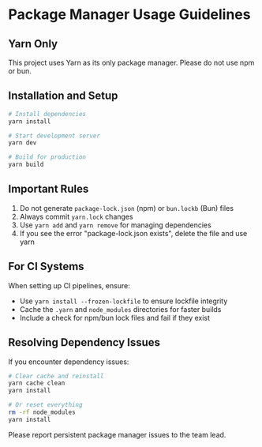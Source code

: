 # Package Manager Usage Guidelines

## Yarn Only

This project uses Yarn as its only package manager. Please do not use npm or bun.

## Installation and Setup

```bash
# Install dependencies
yarn install

# Start development server
yarn dev

# Build for production
yarn build
```

## Important Rules

1. Do not generate `package-lock.json` (npm) or `bun.lockb` (Bun) files
2. Always commit `yarn.lock` changes
3. Use `yarn add` and `yarn remove` for managing dependencies
4. If you see the error "package-lock.json exists", delete the file and use yarn

## For CI Systems

When setting up CI pipelines, ensure:
- Use `yarn install --frozen-lockfile` to ensure lockfile integrity
- Cache the `.yarn` and `node_modules` directories for faster builds
- Include a check for npm/bun lock files and fail if they exist

## Resolving Dependency Issues

If you encounter dependency issues:

```bash
# Clear cache and reinstall
yarn cache clean
yarn install

# Or reset everything
rm -rf node_modules
yarn install
```

Please report persistent package manager issues to the team lead. 